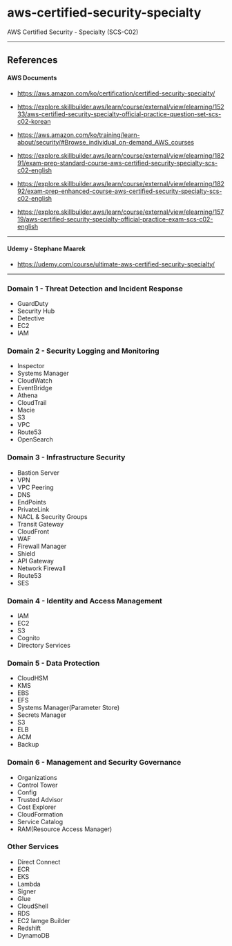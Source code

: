 # aws-certified-security-specialty
AWS Certified Security - Specialty (SCS-C02)

---
## References
#### AWS Documents

- https://aws.amazon.com/ko/certification/certified-security-specialty/

- https://explore.skillbuilder.aws/learn/course/external/view/elearning/15233/aws-certified-security-specialty-official-practice-question-set-scs-c02-korean

- https://aws.amazon.com/ko/training/learn-about/security/#Browse_individual_on-demand_AWS_courses

- https://explore.skillbuilder.aws/learn/course/external/view/elearning/18291/exam-prep-standard-course-aws-certified-security-specialty-scs-c02-english

- https://explore.skillbuilder.aws/learn/course/external/view/elearning/18292/exam-prep-enhanced-course-aws-certified-security-specialty-scs-c02-english

- https://explore.skillbuilder.aws/learn/course/external/view/elearning/15719/aws-certified-security-specialty-official-practice-exam-scs-c02-english

---
#### Udemy - Stephane Maarek

- https://udemy.com/course/ultimate-aws-certified-security-specialty/

---
### Domain 1 - Threat Detection and Incident Response
- GuardDuty
- Security Hub
- Detective
- EC2
- IAM

### Domain 2 - Security Logging and Monitoring
- Inspector
- Systems Manager
- CloudWatch
- EventBridge
- Athena
- CloudTrail
- Macie
- S3
- VPC
- Route53
- OpenSearch

### Domain 3 - Infrastructure Security
- Bastion Server
- VPN
- VPC Peering
- DNS
- EndPoints
- PrivateLink
- NACL & Security Groups
- Transit Gateway
- CloudFront
- WAF
- Firewall Manager
- Shield
- API Gateway
- Network Firewall
- Route53
- SES

### Domain 4 - Identity and Access Management
- IAM
- EC2
- S3
- Cognito
- Directory Services

### Domain 5 - Data Protection
- CloudHSM
- KMS
- EBS
- EFS
- Systems Manager(Parameter Store)
- Secrets Manager
- S3
- ELB
- ACM
- Backup

### Domain 6 - Management and Security Governance
- Organizations
- Control Tower
- Config
- Trusted Advisor
- Cost Explorer
- CloudFormation
- Service Catalog
- RAM(Resource Access Manager)

### Other Services
- Direct Connect
- ECR
- EKS
- Lambda
- Signer
- Glue
- CloudShell
- RDS
- EC2 Iamge Builder
- Redshift
- DynamoDB
